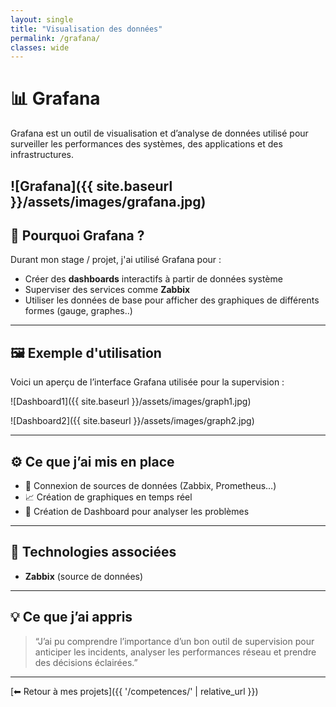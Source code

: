 ```yaml
---
layout: single
title: "Visualisation des données"
permalink: /grafana/
classes: wide
---
```


# 📊 Grafana

Grafana est un outil de visualisation et d’analyse de données utilisé pour surveiller les performances des systèmes, des applications et des infrastructures.

![Grafana]({{ site.baseurl }}/assets/images/grafana.jpg)
---

## 🧠 Pourquoi Grafana ?

Durant mon stage / projet, j'ai utilisé Grafana pour :

- Créer des **dashboards** interactifs à partir de données système
- Superviser des services comme **Zabbix**
- Utiliser les données de base pour afficher des graphiques de différents formes (gauge, graphes..)

---

## 🖼️ Exemple d'utilisation

Voici un aperçu de l’interface Grafana utilisée pour la supervision :

![Dashboard1]({{ site.baseurl }}/assets/images/graph1.jpg)

![Dashboard2]({{ site.baseurl }}/assets/images/graph2.jpg)

---

## ⚙️ Ce que j’ai mis en place

- 🔌 Connexion de sources de données (Zabbix, Prometheus…)
- 📈 Création de graphiques en temps réel
- 🚨 Création de Dashboard pour analyser les problèmes

---

## 🧩 Technologies associées

- **Zabbix** (source de données)

---

## 💡 Ce que j’ai appris

> “J’ai pu comprendre l’importance d’un bon outil de supervision pour anticiper les incidents, analyser les performances réseau et prendre des décisions éclairées.”

---

[⬅ Retour à mes projets]({{ '/competences/' | relative_url }})
